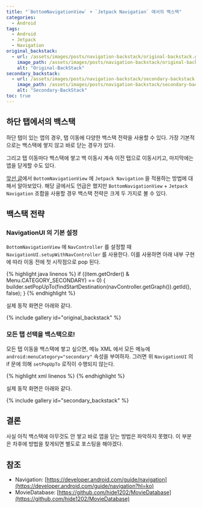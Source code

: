 ```yaml
---
title: "`BottomNavigationView` + `Jetpack Navigation` 에서의 백스택"
categories:
  - Android
tags:
  - Android
  - Jetpack
  - Navigation
original_backstack:
  - url: /assets/images/posts/navigation-backstack/original-backstack.gif
    image_path: /assets/images/posts/navigation-backstack/original-backstack.gif
    alt: "Original-BackStack"
secondary_backstack:
  - url: /assets/images/posts/navigation-backstack/secondary-backstack.gif
    image_path: /assets/images/posts/navigation-backstack/secondary-backstack.gif
    alt: "Secondary-BackStack"
toc: true
---
```


## 하단 탭에서의 백스택
하단 탭이 있는 앱의 경우, 탭 이동에 다양한 백스택 전략을 사용할 수 있다. 가장 기본적으로는 백스택에 쌓지 않고 바로 닫는 경우가 있다.

그리고 탭 이동마다 백스택에 쌓고 백 이동시 계속 이전 탭으로 이동시키고, 마지막에는 앱을 닫게할 수도 있다.

[앞선 글](../bottom-navigator/)에서 `BottomNavigationView` 에 `Jetpack Navigation` 을 적용하는 방법에 대해서 알아보았다. 해당 글에서도 언급은 했지만 `BottomNavigationView` + `Jetpack Navigation` 조합을 사용할 경우 백스택 전략은 크게 두 가지로 볼 수 있다.


## 백스택 전략
### NavigationUI 의 기본 설정
`BottomNavigationView` 에 `NavController` 를 설정할 때 `NavigationUI.setupWithNavController` 를 사용한다. 이를 사용하면 아래 내부 구현에 따라 이동 전에 첫 시작점으로 pop 된다.

{% highlight java linenos %}
if ((item.getOrder() & Menu.CATEGORY_SECONDARY) == 0) {
    builder.setPopUpTo(findStartDestination(navController.getGraph()).getId(), false);
}
{% endhighlight %}

실제 동작 화면은 아래와 같다.

{% include gallery id="original_backstack" %}

### 모든 탭 선택을 백스택으로!
모든 탭 이동을 백스택에 쌓고 싶으면, 메뉴 XML 에서 모든 메뉴에 `android:menuCategory="secondary"` 속성을 부여하자. 그러면 위 `NavigationUI` 의 if 문에 의해 `setPopUpTo` 로직이 수행되지 않는다.

{% highlight xml linenos %}
<item
    android:id="@+id/home_menu"
    android:icon="@drawable/ic_home"
    android:menuCategory="secondary" 
    android:title="@string/menu_home" />
{% endhighlight %}

실제 동작 화면은 아래와 같다.

{% include gallery id="secondary_backstack" %}

## 결론
사실 아직 백스택에 아무것도 안 쌓고 바로 앱을 닫는 방법은 파악하지 못했다. 이 부분은 차후에 방법을 찾게되면 별도로 포스팅을 해야겠다.

## 참조
- Navigation: [https://developer.android.com/guide/navigation](https://developer.android.com/guide/navigation?hl=ko)
- MovieDatabase: [https://github.com/hide1202/MovieDatabase](https://github.com/hide1202/MovieDatabase)